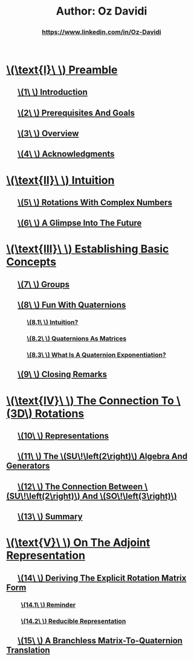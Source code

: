 <script src="load-mathjax.js" async></script>

<h1>
  <p align = "center">Author: Oz Davidi</p>
</h1>
<h3>
  <p align = "center"><a href = "https://www.linkedin.com/in/Oz-Davidi/">https://www.linkedin.com/in/Oz-Davidi</a></p>
</h3>
<br>

# [\\(\\text{I}\\ \\) Preamble](https://07u.github.io/skills-github-pages/Preamble)
## &nbsp;&nbsp;&nbsp;&nbsp;&nbsp;&nbsp;[\\(1\\ \\) Introduction](https://07u.github.io/skills-github-pages/Preamble#1--introduction)
## &nbsp;&nbsp;&nbsp;&nbsp;&nbsp;&nbsp;[\\(2\\ \\) Prerequisites And Goals](https://07u.github.io/skills-github-pages/Preamble#2--prerequisites-and-goals)
## &nbsp;&nbsp;&nbsp;&nbsp;&nbsp;&nbsp;[\\(3\\ \\) Overview](https://07u.github.io/skills-github-pages/Preamble#3--overview)
## &nbsp;&nbsp;&nbsp;&nbsp;&nbsp;&nbsp;[\\(4\\ \\) Acknowledgments](https://07u.github.io/skills-github-pages/Preamble#4--acknowledgments)

# [\\(\\text{II}\\ \\) Intuition](https://07u.github.io/skills-github-pages/Intuition)
## &nbsp;&nbsp;&nbsp;&nbsp;&nbsp;&nbsp;[\\(5\\ \\) Rotations With Complex Numbers](https://07u.github.io/skills-github-pages/Intuition#5--rotations-with-complex-numbers)
## &nbsp;&nbsp;&nbsp;&nbsp;&nbsp;&nbsp;[\\(6\\ \\) A Glimpse Into The Future](https://07u.github.io/skills-github-pages/Intuition#6--a-glimpse-into-the-future)

# [\\(\\text{III}\\ \\) Establishing Basic Concepts](https://07u.github.io/skills-github-pages/EstablishingBasicConcepts)
## &nbsp;&nbsp;&nbsp;&nbsp;&nbsp;&nbsp;[\\(7\\ \\) Groups](https://07u.github.io/skills-github-pages/EstablishingBasicConcepts#7--groups)
## &nbsp;&nbsp;&nbsp;&nbsp;&nbsp;&nbsp;[\\(8\\ \\) Fun With Quaternions](https://07u.github.io/skills-github-pages/EstablishingBasicConcepts#8--fun-with-quaternions)
### &nbsp;&nbsp;&nbsp;&nbsp;&nbsp;&nbsp;&nbsp;&nbsp;&nbsp;&nbsp;&nbsp;&nbsp;&nbsp;&nbsp;[\\(8.1\\ \\) Intuition?](https://07u.github.io/skills-github-pages/EstablishingBasicConcepts#81--intuition)
### &nbsp;&nbsp;&nbsp;&nbsp;&nbsp;&nbsp;&nbsp;&nbsp;&nbsp;&nbsp;&nbsp;&nbsp;&nbsp;&nbsp;[\\(8.2\\ \\) Quaternions As Matrices](https://07u.github.io/skills-github-pages/EstablishingBasicConcepts#82--quaternions-as-matrices)
### &nbsp;&nbsp;&nbsp;&nbsp;&nbsp;&nbsp;&nbsp;&nbsp;&nbsp;&nbsp;&nbsp;&nbsp;&nbsp;&nbsp;[\\(8.3\\ \\) What Is A Quaternion Exponentiation?](https://07u.github.io/skills-github-pages/EstablishingBasicConcepts#83--what-is-a-quaternion-exponentiation)
## &nbsp;&nbsp;&nbsp;&nbsp;&nbsp;&nbsp;[\\(9\\ \\) Closing Remarks](https://07u.github.io/skills-github-pages/EstablishingBasicConcepts#9--closing-remarks)

# [\\(\\text{IV}\\ \\) The Connection To \\(3D\\) Rotations](https://07u.github.io/skills-github-pages/TheConnectionTo3DRotations)
## &nbsp;&nbsp;&nbsp;&nbsp;&nbsp;&nbsp;[\\(10\\ \\) Representations](https://07u.github.io/skills-github-pages/TheConnectionTo3DRotations#10--representations)
## &nbsp;&nbsp;&nbsp;&nbsp;&nbsp;&nbsp;[\\(11\\ \\) The \\(SU\\!\\left(2\\right)\\) Algebra And Generators](https://07u.github.io/skills-github-pages/TheConnectionTo3DRotations#11--the-suleft2right-algebra-and-generators)
## &nbsp;&nbsp;&nbsp;&nbsp;&nbsp;&nbsp;[\\(12\\ \\) The Connection Between \\(SU\\!\\left(2\\right)\\) And \\(SO\\!\\left(3\\right)\\)](https://07u.github.io/skills-github-pages/TheConnectionTo3DRotations#12--the-connection-between-suleft2right-and-soleft3right)
## &nbsp;&nbsp;&nbsp;&nbsp;&nbsp;&nbsp;[\\(13\\ \\) Summary](https://07u.github.io/skills-github-pages/TheConnectionTo3DRotations#13--summary)

# [\\(\\text{V}\\ \\) On The Adjoint Representation](https://07u.github.io/skills-github-pages/OnTheAdjointRepresentation)
## &nbsp;&nbsp;&nbsp;&nbsp;&nbsp;&nbsp;[\\(14\\ \\) Deriving The Explicit Rotation Matrix Form](https://07u.github.io/skills-github-pages/OnTheAdjointRepresentation#14--deriving-the-explicit-rotation-matrix-form)
### &nbsp;&nbsp;&nbsp;&nbsp;&nbsp;&nbsp;&nbsp;&nbsp;&nbsp;&nbsp;[\\(14.1\\ \\) Reminder](https://07u.github.io/skills-github-pages/OnTheAdjointRepresentation#141--reminder)
### &nbsp;&nbsp;&nbsp;&nbsp;&nbsp;&nbsp;&nbsp;&nbsp;&nbsp;&nbsp;[\\(14.2\\ \\) Reducible Representation](https://07u.github.io/skills-github-pages/OnTheAdjointRepresentation#142--reducible-representation)
## &nbsp;&nbsp;&nbsp;&nbsp;&nbsp;&nbsp;[\\(15\\ \\) A Branchless Matrix-To-Quaternion Translation](https://07u.github.io/skills-github-pages/OnTheAdjointRepresentation#15--a-branchless-matrix-to-quaternion-translation)
